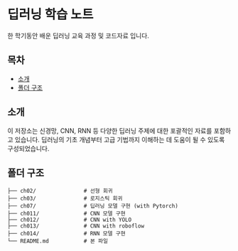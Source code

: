 # 딥러닝 학습 노트

한 학기동안 배운 딥러닝 교육 과정 및 코드자료 입니다. 

## 목차
- [소개](#소개)
- [폴더 구조](#폴더-구조)

## 소개
이 저장소는 신경망, CNN, RNN 등 다양한 딥러닝 주제에 대한 포괄적인 자료를 포함하고 있습니다. 딥러닝의 기초 개념부터 고급 기법까지 이해하는 데 도움이 될 수 있도록 구성되었습니다.

## 폴더 구조
```plaintext
├── ch02/               # 선형 회귀
├── ch03/               # 로지스틱 회귀
├── ch07/               # 딥러닝 모델 구현 (with Pytorch)
├── ch011/              # CNN 모델 구현
├── ch012/              # CNN with YOLO
├── ch013/              # CNN with roboflow
├── ch014/              # RNN 모델 구현
└── README.md           # 본 파일
```



